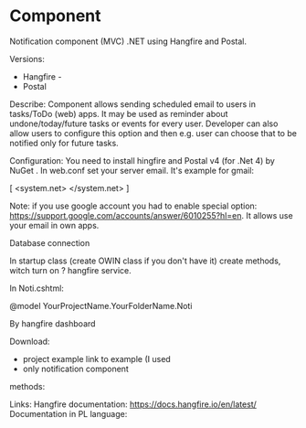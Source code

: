 # Component

Notification component (MVC) .NET using Hangfire and Postal. 

Versions:
- Hangfire - 
- Postal

Describe:
Component allows sending scheduled email to users in tasks/ToDo (web) apps.
It may be used as reminder about undone/today/future tasks or events for every user. Developer can also allow users to configure this option and then e.g. user can 
choose that to be notified only for future tasks. 

Configuration:
 You need to install hingfire and Postal v4 (for .Net 4) by NuGet .
In web.conf set your server email. It's example for gmail:

[  <system.net> 
    <mailSettings>
      <smtp from="youremail@gmail.com">
        <network host="smtp.gmail.com" port="587" userName="youremail@gmail.com" password="yourPassword" enableSsl="true" />
      </smtp>
    </mailSettings>
  </system.net> ]

Note: if you use google account you had to enable special option: https://support.google.com/accounts/answer/6010255?hl=en. It allows use your email in own apps. 
  
  Database connection
  
  


In startup class (create OWIN class if you don't have it) create methods, witch turn on ? hangfire service. 


In Noti.cshtml:

 @model YourProjectName.YourFolderName.Noti


By hangfire dashboard

Download:
- project example   link to example (I used 
- only notification component





methods:


Links:
Hangfire documentation: https://docs.hangfire.io/en/latest/
Documentation in PL language:
